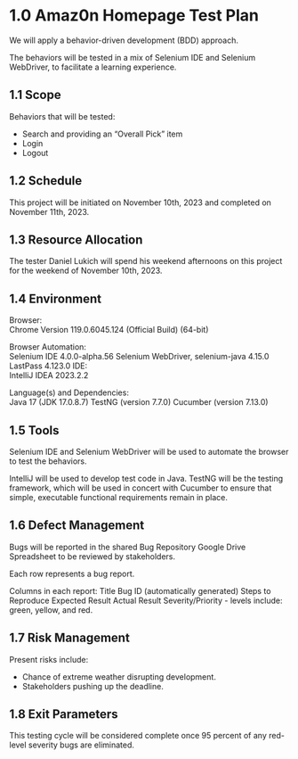 # 1.0  Amaz0n Homepage Test Plan
We will apply a behavior-driven development (BDD) approach.

The behaviors will be tested in a mix of Selenium IDE and Selenium WebDriver, to facilitate a learning experience.

## 1.1  Scope
Behaviors that will be tested:
- Search and providing an “Overall Pick” item
- Login
- Logout

## 1.2  Schedule
This project will be initiated on November 10th, 2023 and completed on November 11th, 2023.

## 1.3  Resource Allocation
The tester Daniel Lukich will spend his weekend afternoons on this project for the weekend of November 10th, 2023.

## 1.4  Environment
Browser:  
Chrome Version 119.0.6045.124 (Official Build) (64-bit)

Browser Automation:  
Selenium IDE 4.0.0-alpha.56
Selenium WebDriver, selenium-java 4.15.0
LastPass 4.123.0
IDE:  
IntelliJ IDEA 2023.2.2

Language(s) and Dependencies:  
Java 17 (JDK 17.0.8.7)
TestNG (version 7.7.0)
Cucumber (version 7.13.0)

## 1.5  Tools
Selenium IDE and Selenium WebDriver will be used to automate the browser to test the behaviors.

IntelliJ will be used to develop test code in Java.  TestNG will be the testing framework, which will be used in concert with Cucumber to ensure that simple, executable functional requirements remain in place.


## 1.6  Defect Management
Bugs will be reported in the shared Bug Repository Google Drive Spreadsheet to be reviewed by stakeholders.

Each row represents a bug report.

Columns in each report:
Title
Bug ID (automatically generated)
Steps to Reproduce
Expected Result
Actual Result
Severity/Priority - levels include:  green, yellow, and red.

## 1.7  Risk Management
Present risks include:
- Chance of extreme weather disrupting development.
- Stakeholders pushing up the deadline.

## 1.8  Exit Parameters
This testing cycle will be considered complete once 95 percent of any red-level severity bugs are eliminated.
